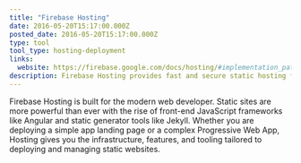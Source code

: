 ```yaml
---
title: "Firebase Hosting"
date: 2016-05-20T15:17:00.000Z
posted_date: 2016-05-20T15:17:00.000Z
type: tool
tool_type: hosting-deployment
links:
  website: https://firebase.google.com/docs/hosting/#implementation_path
description: Firebase Hosting provides fast and secure static hosting for your web app.
---
```

Firebase Hosting is built for the modern web developer. Static sites are more powerful than ever with the rise of front-end JavaScript frameworks like Angular and static generator tools like Jekyll. Whether you are deploying a simple app landing page or a complex Progressive Web App, Hosting gives you the infrastructure, features, and tooling tailored to deploying and managing static websites.